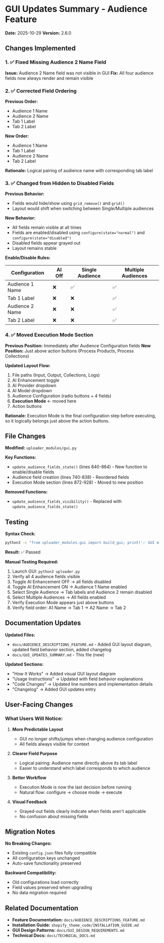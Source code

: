 # GUI Updates Summary - Audience Feature

**Date:** 2025-10-29
**Version:** 2.6.0

## Changes Implemented

### 1. ✅ Fixed Missing Audience 2 Name Field
**Issue:** Audience 2 Name field was not visible in GUI
**Fix:** All four audience fields now always render and remain visible

### 2. ✅ Corrected Field Ordering
**Previous Order:**
- Audience 1 Name
- Audience 2 Name
- Tab 1 Label
- Tab 2 Label

**New Order:**
- Audience 1 Name
- Tab 1 Label
- Audience 2 Name
- Tab 2 Label

**Rationale:** Logical pairing of audience name with corresponding tab label

### 3. ✅ Changed from Hidden to Disabled Fields
**Previous Behavior:**
- Fields would hide/show using `grid_remove()` and `grid()`
- Layout would shift when switching between Single/Multiple audiences

**New Behavior:**
- All fields remain visible at all times
- Fields are enabled/disabled using `configure(state="normal")` and `configure(state="disabled")`
- Disabled fields appear grayed out
- Layout remains stable

**Enable/Disable Rules:**

| Configuration | AI Off | Single Audience | Multiple Audiences |
|--------------|--------|-----------------|-------------------|
| Audience 1 Name | ❌ | ✅ | ✅ |
| Tab 1 Label | ❌ | ❌ | ✅ |
| Audience 2 Name | ❌ | ❌ | ✅ |
| Tab 2 Label | ❌ | ❌ | ✅ |

### 4. ✅ Moved Execution Mode Section
**Previous Position:** Immediately after Audience Configuration fields
**New Position:** Just above action buttons (Process Products, Process Collections)

**Updated Layout Flow:**
1. File paths (Input, Output, Collections, Logs)
2. AI Enhancement toggle
3. AI Provider dropdown
4. AI Model dropdown
5. Audience Configuration (radio buttons + 4 fields)
6. **Execution Mode** ← moved here
7. Action buttons

**Rationale:** Execution Mode is the final configuration step before executing, so it logically belongs just above the action buttons.

## File Changes

**Modified:** `uploader_modules/gui.py`

**Key Functions:**
- `update_audience_fields_state()` (lines 840-864) - New function to enable/disable fields
- Audience field creation (lines 740-838) - Reordered fields
- Execution Mode section (lines 872-928) - Moved to new position

**Removed Functions:**
- `update_audience_fields_visibility()` - Replaced with `update_audience_fields_state()`

## Testing

**Syntax Check:**
```bash
python3 -c "from uploader_modules.gui import build_gui; print('✅ GUI module loaded successfully')"
```
**Result:** ✅ Passed

**Manual Testing Required:**
1. Launch GUI: `python3 uploader.py`
2. Verify all 4 audience fields visible
3. Toggle AI Enhancement OFF → all fields disabled
4. Toggle AI Enhancement ON → Audience 1 Name enabled
5. Select Single Audience → Tab labels and Audience 2 remain disabled
6. Select Multiple Audiences → All fields enabled
7. Verify Execution Mode appears just above buttons
8. Verify field order: A1 Name → Tab 1 → A2 Name → Tab 2

## Documentation Updates

**Updated Files:**
- `docs/AUDIENCE_DESCRIPTIONS_FEATURE.md` - Added GUI layout diagram, updated field behavior section, added changelog
- `docs/GUI_UPDATES_SUMMARY.md` - This file (new)

**Updated Sections:**
- "How It Works" → Added visual GUI layout diagram
- "Usage Instructions" → Updated with field behavior explanations
- "Code Changes" → Updated line numbers and implementation details
- "Changelog" → Added GUI updates entry

## User-Facing Changes

### What Users Will Notice:

1. **More Predictable Layout**
   - GUI no longer shifts/jumps when changing audience configuration
   - All fields always visible for context

2. **Clearer Field Purpose**
   - Logical pairing: Audience name directly above its tab label
   - Easier to understand which label corresponds to which audience

3. **Better Workflow**
   - Execution Mode is now the last decision before running
   - Natural flow: configure → choose mode → execute

4. **Visual Feedback**
   - Grayed-out fields clearly indicate when fields aren't applicable
   - No confusion about missing fields

## Migration Notes

**No Breaking Changes:**
- Existing `config.json` files fully compatible
- All configuration keys unchanged
- Auto-save functionality preserved

**Backward Compatibility:**
- Old configurations load correctly
- Field values preserved when upgrading
- No data migration required

## Related Documentation

- **Feature Documentation:** `docs/AUDIENCE_DESCRIPTIONS_FEATURE.md`
- **Installation Guide:** `shopify_theme_code/INSTALLATION_GUIDE.md`
- **GUI Design Patterns:** `docs/GUI_DESIGN_REQUIREMENTS.md`
- **Technical Docs:** `docs/TECHNICAL_DOCS.md`
